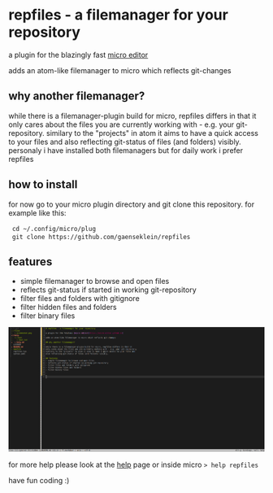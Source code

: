 # repfiles - a filemanager for your repository

a plugin for the blazingly fast [micro editor](https://micro-editor.github.io)

adds an atom-like filemanager to micro which reflects git-changes

## why another filemanager?

while there is a filemanager-plugin build for micro, repfiles differs in that it
only cares about the files you are currently working with - e.g. your git-repository.
similary to the "projects" in atom it aims to have a quick access to your files and
also reflecting git-status of files (and folders) visibly.
personaly i have installed both filemanagers but for daily work i prefer repfiles

## how to install

for now go to your micro plugin directory and git clone this repository. for example like this:

```
 cd ~/.config/micro/plug
 git clone https://github.com/gaenseklein/repfiles
```

## features
- simple filemanager to browse and open files
- reflects git-status if started in working git-repository
- filter files and folders with gitignore
- filter hidden files and folders
- filter binary files

![](files/screenshot.png)

for more help please look at the [help](help/repfiles.md) page or inside micro `> help repfiles`

have fun coding :)
